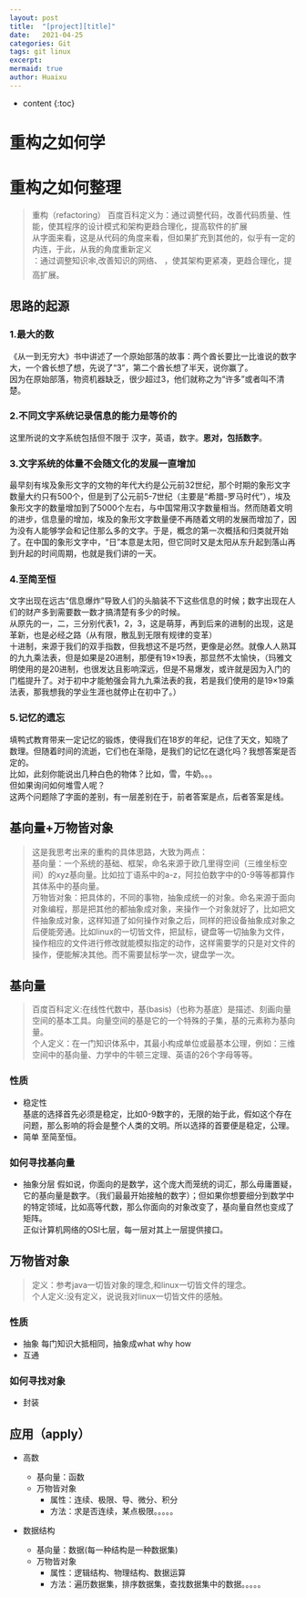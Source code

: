 ```yaml
---
layout: post
title:  "[project][title]"
date:   2021-04-25
categories: Git 
tags: git linux
excerpt:  
mermaid: true
author: Huaixu
---
```

* content
{:toc}


# 重构之如何学
# 重构之如何整理

> 重构（refactoring）
> 百度百科定义为：通过调整代码，改善代码质量、性能，使其程序的设计模式和架构更趋合理化，提高软件的扩展  
> 从字面来看，这是从代码的角度来看，但如果扩充到其他的，似乎有一定的内连，于此，从我的角度重新定义  
> ：通过调整知识🕸️,改善知识的网络、  ，使其架构更紧凑，更趋合理化，提高扩展。  
>

## 思路的起源
### 1.最大的数
《从一到无穷大》书中讲述了一个原始部落的故事：两个酋长要比一比谁说的数字大，一个酋长想了想，先说了“3”，第二个酋长想了半天，说你赢了。  
因为在原始部落，物资机器缺乏，很少超过3，他们就称之为“许多”或者叫不清楚。
### 2.不同文字系统记录信息的能力是等价的
这里所说的文字系统包括但不限于 汉字，英语，数字。**恩对，包括数字**。
### 3.文字系统的体量不会随文化的发展一直增加
最早刻有埃及象形文字的文物的年代大约是公元前32世纪，那个时期的象形文字数量大约只有500个，但是到了公元前5-7世纪（主要是“希腊-罗马时代”），埃及象形文字的数量增加到了5000个左右，与中国常用汉字数量相当。然而随着文明的进步，信息量的增加，埃及的象形文字数量便不再随着文明的发展而增加了，因为没有人能够学会和记住那么多的文字。于是，概念的第一次概括和归类就开始了。在中国的象形文字中，“日”本意是太阳，但它同时又是太阳从东升起到落山再到升起的时间周期，也就是我们讲的一天。
### 4.至简至恒
文字出现在远古“信息爆炸”导致人们的头脑装不下这些信息的时候；数字出现在人们的财产多到需要数一数才搞清楚有多少的时候。  
从原先的一，二，三分别代表1，2，3，这是萌芽，再到后来的进制的出现，这是革新，也是必经之路（从有限，散乱到无限有规律的变革）  
十进制，来源于我们的双手指数，但我想这不是巧然，更像是必然。就像人人熟耳的九九乘法表，但是如果是20进制，那便有19×19表，那显然不太愉快，（玛雅文明使用的是20进制，也很发达且影响深远，但是不易爆发，或许就是因为入门的门槛提升了。对于初中才能勉强会背九九乘法表的我，若是我们使用的是19×19乘法表，那我想我的学业生涯也就停止在初中了。）  

### 5.记忆的遗忘
填鸭式教育带来一定记忆的锻炼，使得我们在18岁的年纪，记住了天文，知晓了数理。但随着时间的流逝，它们也在渐隐，是我们的记忆在退化吗？我想答案是否定的。  
比如，此刻你能说出几种白色的物体？比如，雪，牛奶。。。  
但如果询问如何堆雪人呢？  
这两个问题除了字面的差别，有一层差别在于，前者答案是点，后者答案是线。

## 基向量+万物皆对象
> 这是我思考出来的重构的具体思路，大致为两点：  
> 基向量：一个系统的基础、框架，命名来源于欧几里得空间（三维坐标空间）的xyz基向量。比如拉丁语系中的a-z，阿拉伯数字中的0-9等等都算作其体系中的基向量。  
> 万物皆对象：把具体的，不同的事物，抽象成统一的对象。命名来源于面向对象编程，那是把其他的都抽象成对象，来操作一个对象就好了，比如把文件抽象成对象，这样知道了如何操作对象之后，同样的把设备抽象成对象之后便能旁通。比如linux的一切皆文件，把鼠标，键盘等一切抽象为文件，操作相应的文件进行修改就能模拟指定的动作，这样需要学的只是对文件的操作，便能解决其他。而不需要鼠标学一次，键盘学一次。

## 基向量
> 百度百科定义:在线性代数中，基(basis)（也称为基底）是描述、刻画向量空间的基本工具。向量空间的基是它的一个特殊的子集，基的元素称为基向量。  
> 个人定义：在一门知识体系中，其最小构成单位或最基本公理，例如：三维空间中的基向量、力学中的牛顿三定理、英语的26个字母等等。  

### 性质
  *  稳定性  
     基底的选择首先必须是稳定，比如0-9数字的，无限的始于此，假如这个存在问题，那么影响的将会是整个人类的文明。所以选择的首要便是稳定，公理。
  *  简单
     至简至恒。

### 如何寻找基向量
  * 抽象分层
    假如说，你面向的是数学，这个庞大而笼统的词汇，那么毋庸置疑，它的基向量是数字。（我们最最开始接触的数字）；但如果你想要细分到数学中的特定领域，比如高等代数，那么你面向的对象改变了，基向量自然也变成了矩阵。  
    正似计算机网络的OSI七层，每一层对其上一层提供接口。  

## 万物皆对象
> 定义：参考java一切皆对象的理念,和linux一切皆文件的理念。  
> 个人定义:没有定义，说说我对linux一切皆文件的感触。

### 性质
 * 抽象
     每门知识大抵相同，抽象成what why how  
 * 互通
     

### 如何寻找对象
 * 封装

## 应用（apply）
  * 高数
    - 基向量：函数
    - 万物皆对象
        - 属性：连续、极限、导、微分、积分
        - 方法：求是否连续，某点极限。。。。。

  * 数据结构
    - 基向量：数据(每一种结构是一种数据集)
    - 万物皆对象
       - 属性：逻辑结构、物理结构、数据运算
       - 方法：遍历数据集，排序数据集，查找数据集中的数据。。。。。

